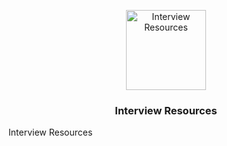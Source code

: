<p align="center">
  <img  alt="Interview Resources" height="128px" width="128px" src="https://www.bitdegree.org/tutorials/wp-content/uploads/2018/08/what-is-a-web-developer.jpg">
</p>

<h3 align="center"> Interview Resources </h3>
Interview Resources
